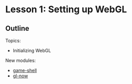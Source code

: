 # Lesson 1: Setting up WebGL

## Outline

Topics:

* Initializing WebGL

New modules:

* [game-shell](https://github.com/mikolalysenko/game-shell)
* [gl-now](https://github.com/mikolalysenko/gl-now)



